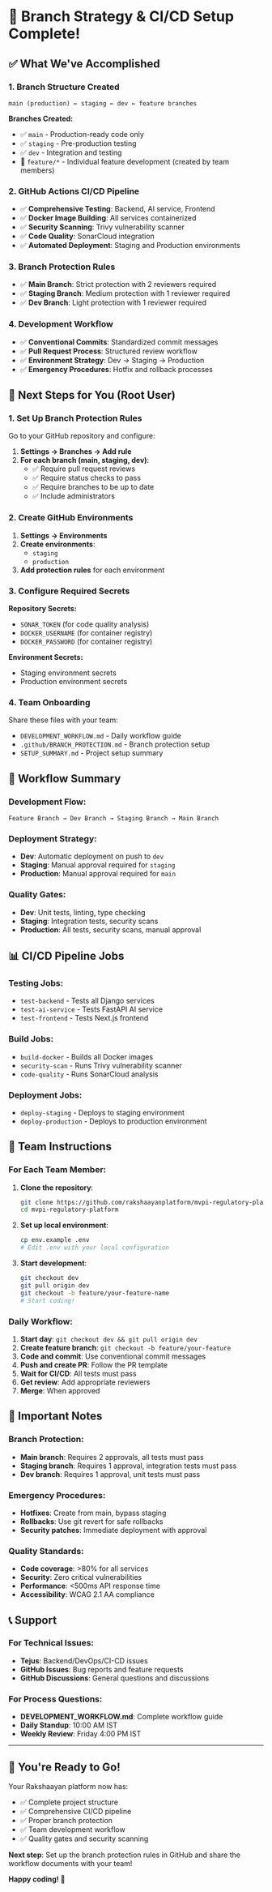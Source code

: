 # 🎉 Branch Strategy & CI/CD Setup Complete!

## ✅ What We've Accomplished

### 1. **Branch Structure Created**
```
main (production) ← staging ← dev ← feature branches
```

**Branches Created:**
- ✅ `main` - Production-ready code only
- ✅ `staging` - Pre-production testing
- ✅ `dev` - Integration and testing
- 🔄 `feature/*` - Individual feature development (created by team members)

### 2. **GitHub Actions CI/CD Pipeline**
- ✅ **Comprehensive Testing**: Backend, AI service, Frontend
- ✅ **Docker Image Building**: All services containerized
- ✅ **Security Scanning**: Trivy vulnerability scanner
- ✅ **Code Quality**: SonarCloud integration
- ✅ **Automated Deployment**: Staging and Production environments

### 3. **Branch Protection Rules**
- ✅ **Main Branch**: Strict protection with 2 reviewers required
- ✅ **Staging Branch**: Medium protection with 1 reviewer required
- ✅ **Dev Branch**: Light protection with 1 reviewer required

### 4. **Development Workflow**
- ✅ **Conventional Commits**: Standardized commit messages
- ✅ **Pull Request Process**: Structured review workflow
- ✅ **Environment Strategy**: Dev → Staging → Production
- ✅ **Emergency Procedures**: Hotfix and rollback processes

## 🚀 Next Steps for You (Root User)

### 1. **Set Up Branch Protection Rules**
Go to your GitHub repository and configure:

1. **Settings → Branches → Add rule**
2. **For each branch (main, staging, dev)**:
   - ✅ Require pull request reviews
   - ✅ Require status checks to pass
   - ✅ Require branches to be up to date
   - ✅ Include administrators

### 2. **Create GitHub Environments**
1. **Settings → Environments**
2. **Create environments**:
   - `staging`
   - `production`
3. **Add protection rules** for each environment

### 3. **Configure Required Secrets**
**Repository Secrets:**
- `SONAR_TOKEN` (for code quality analysis)
- `DOCKER_USERNAME` (for container registry)
- `DOCKER_PASSWORD` (for container registry)

**Environment Secrets:**
- Staging environment secrets
- Production environment secrets

### 4. **Team Onboarding**
Share these files with your team:
- `DEVELOPMENT_WORKFLOW.md` - Daily workflow guide
- `.github/BRANCH_PROTECTION.md` - Branch protection setup
- `SETUP_SUMMARY.md` - Project setup summary

## 🔄 Workflow Summary

### **Development Flow:**
```
Feature Branch → Dev Branch → Staging Branch → Main Branch
```

### **Deployment Strategy:**
- **Dev**: Automatic deployment on push to `dev`
- **Staging**: Manual approval required for `staging`
- **Production**: Manual approval required for `main`

### **Quality Gates:**
- **Dev**: Unit tests, linting, type checking
- **Staging**: Integration tests, security scans
- **Production**: All tests, security scans, manual approval

## 📊 CI/CD Pipeline Jobs

### **Testing Jobs:**
- `test-backend` - Tests all Django services
- `test-ai-service` - Tests FastAPI AI service
- `test-frontend` - Tests Next.js frontend

### **Build Jobs:**
- `build-docker` - Builds all Docker images
- `security-scan` - Runs Trivy vulnerability scanner
- `code-quality` - Runs SonarCloud analysis

### **Deployment Jobs:**
- `deploy-staging` - Deploys to staging environment
- `deploy-production` - Deploys to production environment

## 🎯 Team Instructions

### **For Each Team Member:**
1. **Clone the repository**:
   ```bash
   git clone https://github.com/rakshaayanplatform/mvpi-regulatory-platform.git
   cd mvpi-regulatory-platform
   ```

2. **Set up local environment**:
   ```bash
   cp env.example .env
   # Edit .env with your local configuration
   ```

3. **Start development**:
   ```bash
   git checkout dev
   git pull origin dev
   git checkout -b feature/your-feature-name
   # Start coding!
   ```

### **Daily Workflow:**
1. **Start day**: `git checkout dev && git pull origin dev`
2. **Create feature branch**: `git checkout -b feature/your-feature`
3. **Code and commit**: Use conventional commit messages
4. **Push and create PR**: Follow the PR template
5. **Wait for CI/CD**: All tests must pass
6. **Get review**: Add appropriate reviewers
7. **Merge**: When approved

## 🚨 Important Notes

### **Branch Protection:**
- **Main branch**: Requires 2 approvals, all tests must pass
- **Staging branch**: Requires 1 approval, integration tests must pass
- **Dev branch**: Requires 1 approval, unit tests must pass

### **Emergency Procedures:**
- **Hotfixes**: Create from main, bypass staging
- **Rollbacks**: Use git revert for safe rollbacks
- **Security patches**: Immediate deployment with approval

### **Quality Standards:**
- **Code coverage**: >80% for all services
- **Security**: Zero critical vulnerabilities
- **Performance**: <500ms API response time
- **Accessibility**: WCAG 2.1 AA compliance

## 📞 Support

### **For Technical Issues:**
- **Tejus**: Backend/DevOps/CI-CD issues
- **GitHub Issues**: Bug reports and feature requests
- **GitHub Discussions**: General questions and discussions

### **For Process Questions:**
- **DEVELOPMENT_WORKFLOW.md**: Complete workflow guide
- **Daily Standup**: 10:00 AM IST
- **Weekly Review**: Friday 4:00 PM IST

---

## 🎉 **You're Ready to Go!**

Your Rakshaayan platform now has:
- ✅ Complete project structure
- ✅ Comprehensive CI/CD pipeline
- ✅ Proper branch protection
- ✅ Team development workflow
- ✅ Quality gates and security scanning

**Next step**: Set up the branch protection rules in GitHub and share the workflow documents with your team!

**Happy coding! 🚀** 